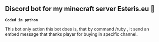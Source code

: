 ## Discord bot for my minecraft server Esteris.eu 🤩

**`Coded in python`**

This bot only action this bot does is, that by command /ruby <ammount> <price> <nick>,
it send an embed message that thanks player for buying in specific channel.
